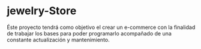 # jewelry-Store
Éste proyecto tendrá como objetivo el crear un e-commerce con la finalidad de trabajar los bases para poder programarlo acompañado de una constante actualización y mantenimiento.
